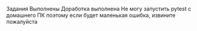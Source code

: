 Задания Выполнены
Доработка выполнена
Не могу запустить pytest с домашнего ПК поэтому если будет маленькая ошибка, извините пожалуйста
